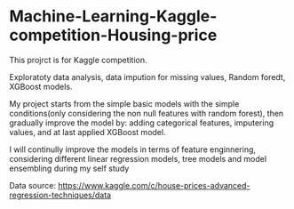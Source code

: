 # Machine-Learning-Kaggle-competition-Housing-price

This projrct is for Kaggle competition. 

Exploratoty data analysis, data impution for missing values, Random foredt, XGBoost models.

My project starts from the simple basic models with the simple conditions(only considering the non null features with random forest), then gradually improve the model by: adding categorical features, imputering values, and at last applied XGBoost model.

I will continully improve the models in terms of feature enginnering, considering different linear regression models, tree models and model ensembling during my self study

Data source: https://www.kaggle.com/c/house-prices-advanced-regression-techniques/data

